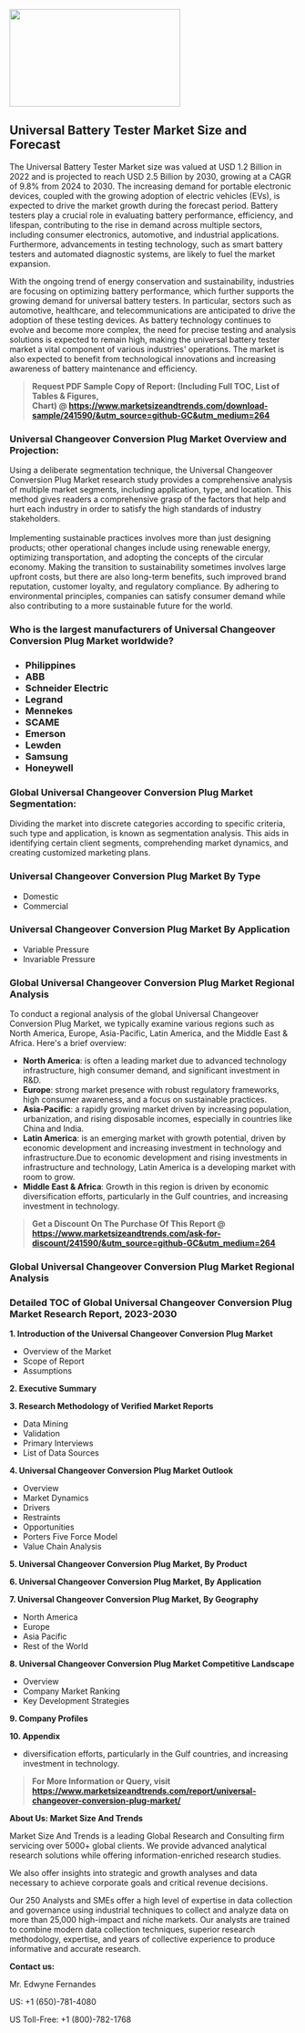 <p><img class="alignnone size-medium wp-image-20088" src="https://ffe5etoiles.com/wp-content/uploads/2024/12/MST1-300x171.png" alt="" width="300" height="171" /></p><h2>Universal Battery Tester Market Size and Forecast</h2><p>The Universal Battery Tester Market size was valued at USD 1.2 Billion in 2022 and is projected to reach USD 2.5 Billion by 2030, growing at a CAGR of 9.8% from 2024 to 2030. The increasing demand for portable electronic devices, coupled with the growing adoption of electric vehicles (EVs), is expected to drive the market growth during the forecast period. Battery testers play a crucial role in evaluating battery performance, efficiency, and lifespan, contributing to the rise in demand across multiple sectors, including consumer electronics, automotive, and industrial applications. Furthermore, advancements in testing technology, such as smart battery testers and automated diagnostic systems, are likely to fuel the market expansion.</p><p>With the ongoing trend of energy conservation and sustainability, industries are focusing on optimizing battery performance, which further supports the growing demand for universal battery testers. In particular, sectors such as automotive, healthcare, and telecommunications are anticipated to drive the adoption of these testing devices. As battery technology continues to evolve and become more complex, the need for precise testing and analysis solutions is expected to remain high, making the universal battery tester market a vital component of various industries' operations. The market is also expected to benefit from technological innovations and increasing awareness of battery maintenance and efficiency.</p></p><blockquote id="" class=""><strong>Request PDF Sample Copy of Report: (Including Full TOC, List of Tables &amp; Figures, Chart)&nbsp;@&nbsp;<strong><a href="https://www.marketsizeandtrends.com/download-sample/241590/&utm_source=github-GC&utm_medium=264" target="_blank">https://www.marketsizeandtrends.com/download-sample/241590/&utm_source=github-GC&utm_medium=264</a></strong></strong></blockquote><h3 id="" class="">Universal Changeover Conversion Plug Market&nbsp;Overview and Projection:</h3><p id="" class="">Using a deliberate segmentation technique, the Universal Changeover Conversion Plug Market research study provides a comprehensive analysis of multiple market segments, including application, type, and location. This method gives readers a comprehensive grasp of the factors that help and hurt each industry in order to satisfy the high standards of industry stakeholders. <br /> <br />Implementing sustainable practices involves more than just designing products; other operational changes include using renewable energy, optimizing transportation, and adopting the concepts of the circular economy. Making the transition to sustainability sometimes involves large upfront costs, but there are also long-term benefits, such improved brand reputation, customer loyalty, and regulatory compliance. By adhering to environmental principles, companies can satisfy consumer demand while also contributing to a more sustainable future for the world.</p><h3 id="" class="">Who is the largest manufacturers of&nbsp;Universal Changeover Conversion Plug Market worldwide?</h3><h3 class=""><p><ul><li>Philippines </li><li> ABB </li><li> Schneider Electric </li><li> Legrand </li><li> Mennekes </li><li> SCAME </li><li> Emerson </li><li> Lewden </li><li> Samsung </li><li> Honeywell</li></ul></p></h3><h3 id="" class="">Global&nbsp;Universal Changeover Conversion Plug Market Segmentation:</h3><p id="" class="">Dividing the market into discrete categories according to specific criteria, such type and application, is known as segmentation analysis. This aids in identifying certain client segments, comprehending market dynamics, and creating customized marketing plans.</p><h3 id="" class="">Universal Changeover Conversion Plug Market&nbsp;By Type</h3><p><p><ul><li>Domestic</li><li> Commercial</p></li></ul></p></p><h3 id="" class="">Universal Changeover Conversion Plug Market&nbsp;By Application</h3><p class=""><p><ul><li>Variable Pressure</li><li> Invariable Pressure</li></ul></p></p><h3 id="" class="">Global Universal Changeover Conversion Plug Market Regional Analysis</h3><p id="" class="">To conduct a regional analysis of the global Universal Changeover Conversion Plug Market, we typically examine various regions such as North America, Europe, Asia-Pacific, Latin America, and the Middle East &amp; Africa. Here's a brief overview:</p><ul><li><strong>North America</strong>: is often a leading market due to advanced technology infrastructure, high consumer demand, and significant investment in R&amp;D.</li><li><strong>Europe</strong>: strong market presence with robust regulatory frameworks, high consumer awareness, and a focus on sustainable practices.</li><li><strong>Asia-Pacific</strong>: a rapidly growing market driven by increasing population, urbanization, and rising disposable incomes, especially in countries like China and India.</li><li><strong>Latin America</strong>: is an emerging market with growth potential, driven by economic development and increasing investment in technology and infrastructure.Due to economic development and rising investments in infrastructure and technology, Latin America is a developing market with room to grow.</li><li><strong>Middle East &amp; Africa</strong>: Growth in this region is driven by economic diversification efforts, particularly in the Gulf countries, and increasing investment in technology.</li></ul><blockquote id="" class=""><strong>Get a Discount On The Purchase Of This Report @ <strong><a href="https://www.marketsizeandtrends.com/ask-for-discount/241590/&utm_source=github-GC&utm_medium=264" target="_blank">https://www.marketsizeandtrends.com/ask-for-discount/241590/&utm_source=github-GC&utm_medium=264</a></strong></strong></blockquote><h3 id="" class="">Global Universal Changeover Conversion Plug Market Regional Analysis</h3><h3 id="" class="">Detailed TOC of Global Universal Changeover Conversion Plug Market Research Report, 2023-2030</h3><p id="" class=""><strong>1. Introduction of the Universal Changeover Conversion Plug Market</strong></p><ul><li>Overview of the Market</li><li>Scope of Report</li><li>Assumptions</li></ul><p id="" class=""><strong>2. Executive Summary</strong></p><p id="" class=""><strong>3. Research Methodology of Verified Market Reports</strong></p><ul><li>Data Mining</li><li>Validation</li><li>Primary Interviews</li><li>List of Data Sources</li></ul><p id="" class=""><strong>4. Universal Changeover Conversion Plug Market Outlook</strong></p><ul><li>Overview</li><li>Market Dynamics</li><li>Drivers</li><li>Restraints</li><li>Opportunities</li><li>Porters Five Force Model</li><li>Value Chain Analysis</li></ul><p id="" class=""><strong>5. Universal Changeover Conversion Plug Market, By Product</strong></p><p id="" class=""><strong>6. Universal Changeover Conversion Plug Market, By Application</strong></p><p id="" class=""><strong>7. Universal Changeover Conversion Plug Market, By Geography</strong></p><ul><li>North America</li><li>Europe</li><li>Asia Pacific</li><li>Rest of the World</li></ul><p id="" class=""><strong>8. Universal Changeover Conversion Plug Market Competitive Landscape</strong></p><ul><li>Overview</li><li>Company Market Ranking</li><li>Key Development Strategies</li></ul><p id="" class=""><strong>9. Company Profiles</strong></p><p id="" class=""><strong>10. Appendix</strong></p><ul><li>diversification efforts, particularly in the Gulf countries, and increasing investment in technology.</li></ul><blockquote id="" class=""><strong>For More Information or Query, visit <strong><strong><a href="https://www.marketsizeandtrends.com/report/universal-changeover-conversion-plug-market/" target="_blank">https://www.marketsizeandtrends.com/report/universal-changeover-conversion-plug-market/</a></strong></strong></strong></blockquote><p id="" class=""><strong>About Us: Market Size And Trends</strong></p><p id="" class="">Market Size And Trends is a leading Global Research and Consulting firm servicing over 5000+ global clients. We provide advanced analytical research solutions while offering information-enriched research studies.</p><p id="" class="">We also offer insights into strategic and growth analyses and data necessary to achieve corporate goals and critical revenue decisions.</p><p id="" class="">Our 250 Analysts and SMEs offer a high level of expertise in data collection and governance using industrial techniques to collect and analyze data on more than 25,000 high-impact and niche markets. Our analysts are trained to combine modern data collection techniques, superior research methodology, expertise, and years of collective experience to produce informative and accurate research.</p><p id="" class=""><strong>Contact us:</strong></p><p id="" class="">Mr. Edwyne Fernandes</p><p id="" class="">US: +1 (650)-781-4080</p><p id="" class="">US Toll-Free: +1 (800)-782-1768</p>
